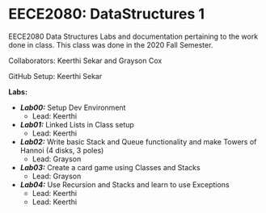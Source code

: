 # EECE2080: DataStructures 1
EECE2080 Data Structures Labs and documentation pertaining to the work done in class. This class was done in the 2020 Fall Semester.

Collaborators: Keerthi Sekar and Grayson Cox

GitHub Setup: Keerthi Sekar

**Labs:**
- ***Lab00:*** Setup Dev Environment
	- Lead: Keerthi
- ***Lab01:*** Linked Lists in Class setup
	- Lead: Keerthi
- ***Lab02:*** Write basic Stack and Queue functionality and make Towers of Hannoi (4 disks, 3 poles)
	- Lead: Grayson
- ***Lab03:*** Create a card game using Classes and Stacks
	- Lead: Grayson
- ***Lab04:*** Use Recursion and Stacks and learn to use Exceptions
	- Lead: Keerthi
	- Lead: Keerthi
